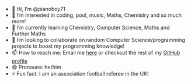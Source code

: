 - 👋 Hi, I’m @pianoboy71
- 👀 I’m interested in coding, pool, music, Maths, Chemistry and so much more!
- 🌱 I’m currently learning Chemistry, Computer Science, Maths and Further Maths
- 💞️ I’m looking to collaborate on random Computer Science/programming projects to boost my programming knowledge!
- 📫 How to reach me: Email me [here](concise_sparsity287626@outlook.com) or checkout the rest of my [GitHub profile](https://github.com/pianoboy71)
- 😄 Pronouns: he/him
- ⚡ Fun fact: I am an association football referee in the UK!

<!--
**pianoboy71/pianoboy71** is a ✨ _special_ ✨ repository because its `README.md` (this file) appears on your GitHub profile.

Here are some ideas to get you started:

- 🔭 I’m currently working on ...
- 🌱 I’m currently learning ...
- 👯 I’m looking to collaborate on ...
- 🤔 I’m looking for help with ...
- 💬 Ask me about ...
- 📫 How to reach me: ...
- 😄 Pronouns: ...
- ⚡ Fun fact: ...
-->
